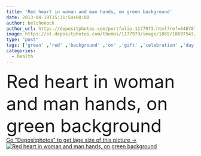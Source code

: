 ```yaml
---
title: 'Red heart in woman and man hands, on green background'
date: 2013-04-19T15:31:54+00:00
author: belchonock
author_url: https://depositphotos.com/portfolio-1177973.html?ref=64678756
image: https://st.depositphotos.com/thumbs/1177973/image/1869/18697547/api_thumb_450.jpg?forcejpeg=true
type: "post"
tags: ['green' ,'red' ,'background' ,'on' ,'gift' ,'celebration' ,'day' ,'holiday' ,'present' ,'valentine' ,'human' ,'love' ,'female' ,'people' ,'outdoors' ,'happiness' ,'garden' ,'health' ,'healthy' ,'life' ,'male' ,'protection' ,'care' ,'man' ,'hands' ,'hand' ,'skin' ,'symbol' ,'heart' ,'romantic' ,'hold' ,'woman' ,'fingers' ,'finger' ,'lifestyle' ,'arm' ,'body' ,'help' ,'inside' ,'in' ,'fingernail' ,'goods' ,'feeling' ,'feelings' ,'passion' ,'hope' ,'darling' ,'goodness' ,'charity' ,'and' ]
categories: 
  - health
---
```

<div aling="center">
            <font size="60"> Red heart in woman and man hands, on green background</font>   
</div>
<div>
    <a href='https://st.depositphotos.com/thumbs/1177973/image/1869/18697547/api_thumb_450.jpg?forcejpeg=true?ref=64678756' target=_blank > Go "Depositphotos" to get lage size of this picture ->
        <img href='https://st.depositphotos.com/thumbs/1177973/image/1869/18697547/api_thumb_450.jpg?forcejpeg=true?ref=64678756' src='https://st.depositphotos.com/1177973/1869/i/950/depositphotos_18697547-stock-photo-red-heart-in-woman-and.jpg?forcejpeg=true' alt='Red heart in woman and man hands, on green background' >
    </a>
</div>
